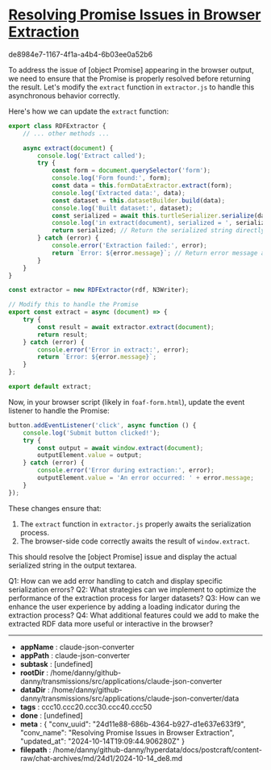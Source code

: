 # [Resolving Promise Issues in Browser Extraction](https://claude.ai/chat/24d11e88-686b-4364-b927-d1e637e633f9)

de8984e7-1167-4f1a-a4b4-6b03ee0a52b6

 To address the issue of [object Promise] appearing in the browser output, we need to ensure that the Promise is properly resolved before returning the result. Let's modify the `extract` function in `extractor.js` to handle this asynchronous behavior correctly.

Here's how we can update the `extract` function:

```javascript
export class RDFExtractor {
    // ... other methods ...

    async extract(document) {
        console.log('Extract called');
        try {
            const form = document.querySelector('form');
            console.log('Form found:', form);
            const data = this.formDataExtractor.extract(form);
            console.log('Extracted data:', data);
            const dataset = this.datasetBuilder.build(data);
            console.log('Built dataset:', dataset);
            const serialized = await this.turtleSerializer.serialize(dataset);
            console.log('in extract(document), serialized = ', serialized);
            return serialized; // Return the serialized string directly
        } catch (error) {
            console.error('Extraction failed:', error);
            return `Error: ${error.message}`; // Return error message as string
        }
    }
}

const extractor = new RDFExtractor(rdf, N3Writer);

// Modify this to handle the Promise
export const extract = async (document) => {
    try {
        const result = await extractor.extract(document);
        return result;
    } catch (error) {
        console.error('Error in extract:', error);
        return `Error: ${error.message}`;
    }
};

export default extract;
```

Now, in your browser script (likely in `foaf-form.html`), update the event listener to handle the Promise:

```javascript
button.addEventListener('click', async function () {
    console.log('Submit button clicked!');
    try {
        const output = await window.extract(document);
        outputElement.value = output;
    } catch (error) {
        console.error('Error during extraction:', error);
        outputElement.value = 'An error occurred: ' + error.message;
    }
});
```

These changes ensure that:

1. The `extract` function in `extractor.js` properly awaits the serialization process.
2. The browser-side code correctly awaits the result of `window.extract`.

This should resolve the [object Promise] issue and display the actual serialized string in the output textarea.

Q1: How can we add error handling to catch and display specific serialization errors?
Q2: What strategies can we implement to optimize the performance of the extraction process for larger datasets?
Q3: How can we enhance the user experience by adding a loading indicator during the extraction process?
Q4: What additional features could we add to make the extracted RDF data more useful or interactive in the browser?

---

* **appName** : claude-json-converter
* **appPath** : claude-json-converter
* **subtask** : [undefined]
* **rootDir** : /home/danny/github-danny/transmissions/src/applications/claude-json-converter
* **dataDir** : /home/danny/github-danny/transmissions/src/applications/claude-json-converter/data
* **tags** : ccc10.ccc20.ccc30.ccc40.ccc50
* **done** : [undefined]
* **meta** : {
  "conv_uuid": "24d11e88-686b-4364-b927-d1e637e633f9",
  "conv_name": "Resolving Promise Issues in Browser Extraction",
  "updated_at": "2024-10-14T19:09:44.906280Z"
}
* **filepath** : /home/danny/github-danny/hyperdata/docs/postcraft/content-raw/chat-archives/md/24d1/2024-10-14_de8.md